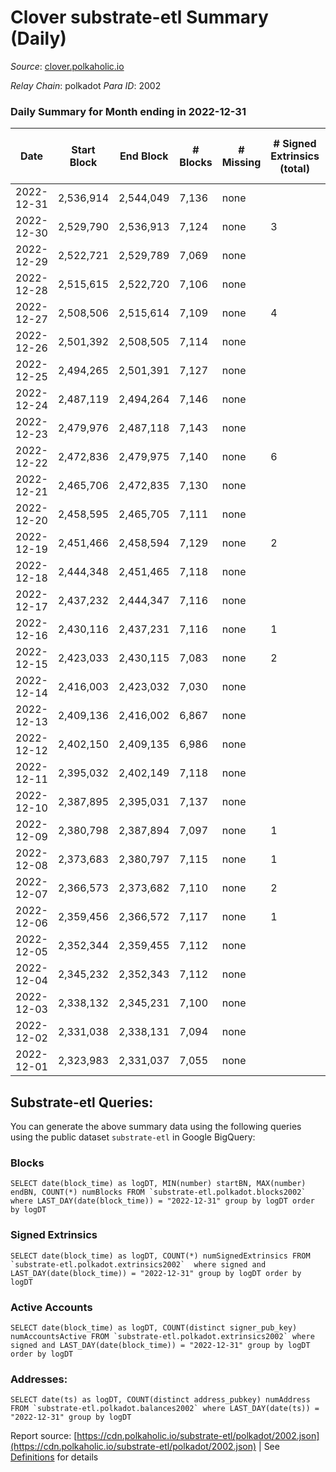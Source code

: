 # Clover substrate-etl Summary (Daily)

_Source_: [clover.polkaholic.io](https://clover.polkaholic.io)

*Relay Chain*: polkadot
*Para ID*: 2002



### Daily Summary for Month ending in 2022-12-31


| Date | Start Block | End Block | # Blocks | # Missing | # Signed Extrinsics (total) | # Active Accounts | # Addresses with Balances | # Events | # Transfers | # XCM Transfers In | # XCM Transfers Out |
| ---- | ----------- | --------- | -------- | --------- | --------------------------- | ----------------- | ------------------------- | -------- | ----------- | ------------------ | ------------------- |
| 2022-12-31 | 2,536,914 | 2,544,049 | 7,136 | none  |  | 13 | 3,984 | 15,563 | 12 ($416.22) |   |   |
| 2022-12-30 | 2,529,790 | 2,536,913 | 7,124 | none  | 3 | 3 | 3,984 | 15,765 | 29 ($3,969.66) |   |   |
| 2022-12-29 | 2,522,721 | 2,529,789 | 7,069 | none  |  | 30 | 3,973 | 15,873 | 33 ($2,881.87) |   |   |
| 2022-12-28 | 2,515,615 | 2,522,720 | 7,106 | none  |  | 25 | 3,965 | 15,904 | 25 ($11,126.58) |   |   |
| 2022-12-27 | 2,508,506 | 2,515,614 | 7,109 | none  | 4 | 2 | 3,963 | 15,746 | 27 ($1,648.76) |   | 1 ($1.97) |
| 2022-12-26 | 2,501,392 | 2,508,505 | 7,114 | none  |  |  | 3,963 | 15,522 | 21 ($633.29) |   |   |
| 2022-12-25 | 2,494,265 | 2,501,391 | 7,127 | none  |  |  |  | 15,775 | 17 ($3,548.34) |   |   |
| 2022-12-24 | 2,487,119 | 2,494,264 | 7,146 | none  |  |  |  | 15,482 | 6 ($42.77) |   |   |
| 2022-12-23 | 2,479,976 | 2,487,118 | 7,143 | none  |  |  |  | 15,686 | 17 ($3,295.24) |   |   |
| 2022-12-22 | 2,472,836 | 2,479,975 | 7,140 | none  | 6 | 2 |  | 15,847 | 21 ($130.65) |   |   |
| 2022-12-21 | 2,465,706 | 2,472,835 | 7,130 | none  |  |  |  | 15,719 | 11 ($162.32) |   |   |
| 2022-12-20 | 2,458,595 | 2,465,705 | 7,111 | none  |  |  |  | 15,739 | 10 ($233.26) |   |   |
| 2022-12-19 | 2,451,466 | 2,458,594 | 7,129 | none  | 2 | 1 |  | 15,867 | 18 ($11,862.02) |   |   |
| 2022-12-18 | 2,444,348 | 2,451,465 | 7,118 | none  |  |  |  | 16,098 | 47 ($6,050.01) |   |   |
| 2022-12-17 | 2,437,232 | 2,444,347 | 7,116 | none  |  | 21 | 3,951 | 15,831 | 15 ($3,200.64) |   |   |
| 2022-12-16 | 2,430,116 | 2,437,231 | 7,116 | none  | 1 | 1 | 3,950 | 16,176 | 33 ($2,916.61) |   |   |
| 2022-12-15 | 2,423,033 | 2,430,115 | 7,083 | none  | 2 | 1 |  | 15,702 | 25 ($168,352.88) |   |   |
| 2022-12-14 | 2,416,003 | 2,423,032 | 7,030 | none  |  |  | 3,947 | 15,451 | 11 ($713.04) |   |   |
| 2022-12-13 | 2,409,136 | 2,416,002 | 6,867 | none  |  |  | 3,946 | 15,775 | 41 ($48,105.66) |   |   |
| 2022-12-12 | 2,402,150 | 2,409,135 | 6,986 | none  |  |  |  | 15,762 | 35 ($4,165.91) |   |   |
| 2022-12-11 | 2,395,032 | 2,402,149 | 7,118 | none  |  |  |  | 16,354 | 28 ($2,480.01) |   |   |
| 2022-12-10 | 2,387,895 | 2,395,031 | 7,137 | none  |  |  |  | 15,598 | 15 ($187.85) |   |   |
| 2022-12-09 | 2,380,798 | 2,387,894 | 7,097 | none  | 1 | 1 |  | 15,698 | 27 ($1,814.47) |   | 1 ($0.42) |
| 2022-12-08 | 2,373,683 | 2,380,797 | 7,115 | none  | 1 | 1 | 3,929 | 15,894 | 31 ($2,840.24) |   | 1 ($0.38) |
| 2022-12-07 | 2,366,573 | 2,373,682 | 7,110 | none  | 2 | 2 |  | 15,883 | 33 ($92,988.32) |   |   |
| 2022-12-06 | 2,359,456 | 2,366,572 | 7,117 | none  | 1 | 1 |  | 16,103 | 53 ($535.65) |   |   |
| 2022-12-05 | 2,352,344 | 2,359,455 | 7,112 | none  |  |  |  | 15,915 | 32 ($1,710.36) |   |   |
| 2022-12-04 | 2,345,232 | 2,352,343 | 7,112 | none  |  |  |  | 15,119 | 24 ($491.54) |   |   |
| 2022-12-03 | 2,338,132 | 2,345,231 | 7,100 | none  |  |  |  | 16,109 | 55 ($2,770.81) |   |   |
| 2022-12-02 | 2,331,038 | 2,338,131 | 7,094 | none  |  |  |  | 16,159 | 69 ($2,052.94) |   |   |
| 2022-12-01 | 2,323,983 | 2,331,037 | 7,055 | none  |  |  |  | 15,921 | 31 ($130.43) |   |   |

## Substrate-etl Queries:
You can generate the above summary data using the following queries using the public dataset `substrate-etl` in Google BigQuery:


### Blocks
```
SELECT date(block_time) as logDT, MIN(number) startBN, MAX(number) endBN, COUNT(*) numBlocks FROM `substrate-etl.polkadot.blocks2002`  where LAST_DAY(date(block_time)) = "2022-12-31" group by logDT order by logDT
```


### Signed Extrinsics
```
SELECT date(block_time) as logDT, COUNT(*) numSignedExtrinsics FROM `substrate-etl.polkadot.extrinsics2002`  where signed and LAST_DAY(date(block_time)) = "2022-12-31" group by logDT order by logDT
```


### Active Accounts
```
SELECT date(block_time) as logDT, COUNT(distinct signer_pub_key) numAccountsActive FROM `substrate-etl.polkadot.extrinsics2002` where signed and LAST_DAY(date(block_time)) = "2022-12-31" group by logDT order by logDT
```


### Addresses:
```
SELECT date(ts) as logDT, COUNT(distinct address_pubkey) numAddress FROM `substrate-etl.polkadot.balances2002` where LAST_DAY(date(ts)) = "2022-12-31" group by logDT
```



Report source: [https://cdn.polkaholic.io/substrate-etl/polkadot/2002.json](https://cdn.polkaholic.io/substrate-etl/polkadot/2002.json) | See [Definitions](/DEFINITIONS.md) for details
